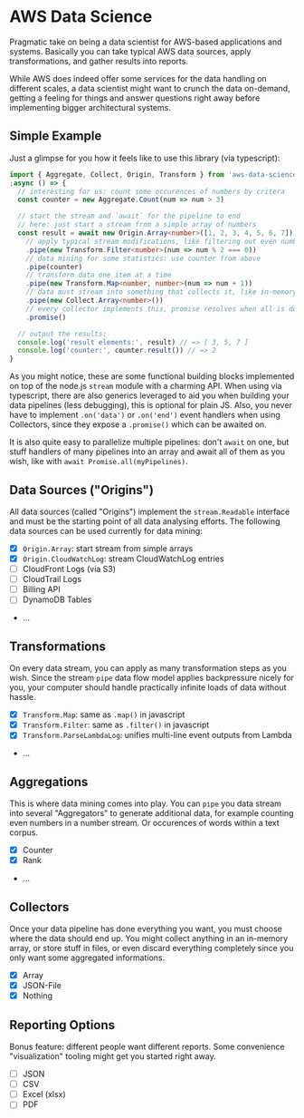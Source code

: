 # AWS Data Science

Pragmatic take on being a data scientist for AWS-based applications and systems.
Basically you can take typical AWS data sources, apply transformations, and
gather results into reports.

While AWS does indeed offer some services for the data handling on
different scales, a data scientist might want to crunch the data on-demand,
getting a feeling for things and answer questions right away before implementing
bigger architectural systems.

## Simple Example

Just a glimpse for you how it feels like to use this library (via typescript):

```typescript
import { Aggregate, Collect, Origin, Transform } from 'aws-data-science'
;async () => {
  // interesting for us: count some occurences of numbers by critera
  const counter = new Aggregate.Count(num => num > 3)

  // start the stream and `await` for the pipeline to end
  // here: just start a stream from a simple array of numbers
  const result = await new Origin.Array<number>([1, 2, 3, 4, 5, 6, 7])
    // apply typical stream modifications, like filtering out even numbers
    .pipe(new Transform.Filter<number>(num => num % 2 === 0))
    // data mining for some statistics: use counter from above
    .pipe(counter)
    // transform data one item at a time
    .pipe(new Transform.Map<number, number>(num => num + 1))
    // data must stream into something that collects it, like in-memory array
    .pipe(new Collect.Array<number>())
    // every collector implements this, promise resolves when all is done
    .promise()

  // output the results:
  console.log('result elements:', result) // => [ 3, 5, 7 ]
  console.log('counter:', counter.result()) // => 2
}
```

As you might notice, these are some functional building blocks implemented
on top of the node.js `stream` module with a charming API. When using via
typescript, there are also generics leveraged to aid you when building
your data pipelines (less debugging), this is optional for plain JS. Also,
you never have to implement `.on('data')` or `.on('end')` event handlers
when using Collectors, since they expose a `.promise()` which can be awaited
on.

It is also quite easy to parallelize multiple pipelines: don't `await` on
one, but stuff handlers of many pipelines into an array and await all of
them as you wish, like with `await Promise.all(myPipelines)`.

## Data Sources ("Origins")

All data sources (called "Origins") implement the `stream.Readable` interface
and must be the starting point of all data analysing efforts. The following
data sources can be used currently for data mining:

* [x] `Origin.Array`: start stream from simple arrays
* [x] `Origin.CloudWatchLog`: stream CloudWatchLog entries
* [ ] CloudFront Logs (via S3)
* [ ] CloudTrail Logs
* [ ] Billing API
* [ ] DynamoDB Tables
* ...

## Transformations

On every data stream, you can apply as many transformation steps as you wish.
Since the stream `pipe` data flow model applies backpressure nicely for you,
your computer should handle practically infinite loads of data without hassle.

* [x] `Transform.Map`: same as `.map()` in javascript
* [x] `Transform.Filter`: same as `.filter()` in javascript
* [x] `Transform.ParseLambdaLog`: unifies multi-line event outputs from Lambda
* ...

## Aggregations

This is where data mining comes into play. You can `pipe` you data stream
into several "Aggregators" to generate additional data, for example counting
even numbers in a number stream. Or occurences of words within a text corpus.

* [x] Counter
* [x] Rank
* ...

## Collectors

Once your data pipeline has done everything you want, you must choose where the
data should end up. You might collect anything in an in-memory array, or store
stuff in files, or even discard everything completely since you only want some
aggregated informations.

* [x] Array
* [x] JSON-File
* [x] Nothing

## Reporting Options

Bonus feature: different people want different reports. Some convenience
"visualization" tooling might get you started right away.

* [ ] JSON
* [ ] CSV
* [ ] Excel (xlsx)
* [ ] PDF
